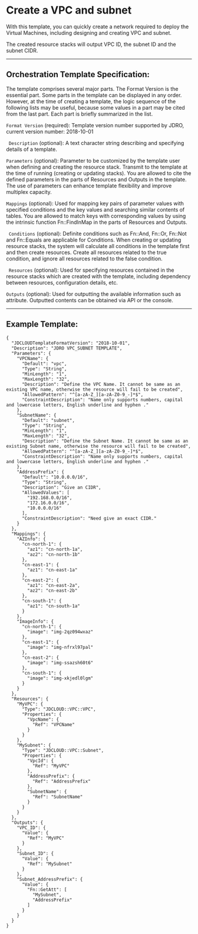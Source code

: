 # Create a VPC and subnet

With this template, you can quickly create a network required to deploy the Virtual Machines, including designing and creating VPC and subnet.

The created resource stacks will output VPC ID, the subnet ID and the subnet CIDR.

----------
## Orchestration Template Specification:

The template comprises several major parts. The Format Version is the essential part. Some parts in the template can be displayed in any order. However, at the time of creating a template, the logic sequence of the following lists may be useful, because some values in a part may be cited from the last part. Each part is briefly summarized in the list.

`Format Version` (required): Template version number supported by JDRO, current version number: 2018-10-01 

` Description` (optional): A text character string describing and specifying details of a template. 

`Parameters` (optional): Parameter to be customized by the template user when defining and creating the resource stack. Transmit to the template at the time of running (creating or updating stacks). You are allowed to cite the defined parameters in the parts of Resources and Outputs in the template. The use of parameters can enhance template flexibility and improve multiplex capacity. 

`Mappings` (optional): Used for mapping key pairs of parameter values with specified conditions and the key values and searching similar contents of tables. You are allowed to match keys with corresponding values by using the intrinsic function Fn::FindInMap in the parts of Resources and Outputs. 

` Conditions` (optional): Definite conditions such as Fn::And, Fn::Or, Fn::Not and Fn::Equals are applicable for Conditions. When creating or updating resource stacks, the system will calculate all conditions in the template first and then create resources. Create all resources related to the true condition, and ignore all resources related to the false condition. 

` Resources` (optional): Used for specifying resources contained in the resource stacks which are created with the template, including dependency between resources, configuration details, etc. 

`Outputs` (optional): Used for outputting the available information such as attribute. Outputted contents can be obtained via API or the console. 


-----------
## Example Template:
```  
{
  "JDCLOUDTemplateFormatVersion": "2018-10-01",
  "Description": "JDRO VPC_SUBNET TEMPLATE",
  "Parameters": {
    "VPCName": {
      "Default": "vpc",
      "Type": "String",
      "MinLength": "1",
      "MaxLength": "32",
      "Description": "Define the VPC Name. It cannot be same as an existing VPC name, otherwise the resource will fail to be created",
      "AllowedPattern": "^[a-zA-Z_][a-zA-Z0-9_-]*$",
      "ConstraintDescription": "Name only supports numbers, capital and lowercase letters, English underline and hyphen ."
    },
    "SubnetName": {
      "Default": "subnet",
      "Type": "String",
      "MinLength": "1",
      "MaxLength": "32",
      "Description": "Define the Subnet Name. It cannot be same as an existing Subnet name, otherwise the resource will fail to be created",
      "AllowedPattern": "^[a-zA-Z_][a-zA-Z0-9_-]*$",
      "ConstraintDescription": "Name only supports numbers, capital and lowercase letters, English underline and hyphen ."
    },
    "AddressPrefix": {
      "Default": "10.0.0.0/16",
      "Type": "String",
      "Description": "Give an CIDR",
      "AllowedValues": [
        "192.168.0.0/16",
        "172.16.0.0/16",
        "10.0.0.0/16"
      ],
      "ConstraintDescription": "Need give an exact CIDR."
    }
  },
  "Mappings": {
    "AZInfo": {
      "cn-north-1": {
        "az1": "cn-north-1a",
        "az2": "cn-north-1b"
      },
      "cn-east-1": {
        "az1": "cn-east-1a"
      },
      "cn-east-2": {
        "az1": "cn-east-2a",
        "az2": "cn-east-2b"
      },
      "cn-south-1": {
        "az1": "cn-south-1a"
      }
    },
    "ImageInfo": {
      "cn-north-1": {
        "image": "img-2qz094wxaz"
      },
      "cn-east-1": {
        "image": "img-nfrxl97pal"
      },
      "cn-east-2": {
        "image": "img-ssazsh60t6"
      },
      "cn-south-1": {
        "image": "img-xkjedl0lgm"
      }
    }
  },
  "Resources": {
    "MyVPC": {
      "Type": "JDCLOUD::VPC::VPC",
      "Properties": {
        "VpcName": {
          "Ref": "VPCName"
        }
      }
    },
    "MySubnet": {
      "Type": "JDCLOUD::VPC::Subnet",
      "Properties": {
        "VpcId": {
          "Ref": "MyVPC"
        },
        "AddressPrefix": {
          "Ref": "AddressPrefix"
        },
        "SubnetName": {
          "Ref": "SubnetName"
        }
      }
    }
  },
  "Outputs": {
    "VPC_ID": {
      "Value": {
        "Ref": "MyVPC"
      }
    },
    "Subnet_ID": {
      "Value": {
        "Ref": "MySubnet"
      }
    },
    "Subnet_AddressPrefix": {
      "Value": {
        "Fn::GetAtt": [
          "MySubnet",
          "AddressPrefix"
        ]
      }
    }
  }
}
```
